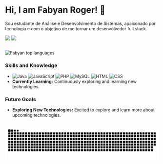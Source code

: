 <h1>Hi, I am Fabyan Roger! 👋</h1>

Sou estudante de Análise e Desenvolvimento de Sistemas, apaixonado por tecnologia e com o objetivo de me tornar um desenvolvedor full stack.

<div>
  <a href="mailto:fabyanroger@gmail.com"><img src="https://img.shields.io/badge/-Gmail-%23333?style=for-the-badge&logo=gmail&logoColor=white" target="_blank"></a>
  <a href="https://www.linkedin.com/in/fabyanroger" target="_blank"><img src="https://img.shields.io/badge/-LinkedIn-%230077B5?style=for-the-badge&logo=linkedin&logoColor=white" target="_blank"></a> 
</div>

##

<div align="left
  
  [![Fabyan top languages](https://github-readme-stats.vercel.app/api/top-langs/?username=fabyanroger&theme=blue-white)](https://github.com/anuraghazra/github-readme-stats)

</div>

### Skills and Knowledge
  - ![Java](https://img.shields.io/badge/Java-66380D?style=for-the-badge&logo=openjdk&logoColor=white)
  ![JavaScript](https://img.shields.io/badge/JavaScript-F7DF1E?style=for-the-badge&logo=javascript&logoColor=black)
  ![PHP](https://img.shields.io/badge/PHP-777BB4?style=for-the-badge&logo=php&logoColor=white)
  ![MySQL](https://img.shields.io/badge/MySQL-4787E0?style=for-the-badge&logo=mysql&logoColor=white)
  ![HTML](https://img.shields.io/badge/HTML-DE5C33?style=for-the-badge&logo=html5&logoColor=white)
  ![CSS](https://img.shields.io/badge/CSS-8762E1?&style=for-the-badge&logo=css3&logoColor=white)
- **Currently Learning:** Continuously exploring and learning new technologies.

### Future Goals
- **Exploring New Technologies:** Excited to explore and learn more about upcoming technologies.

##
<!-- GitHub Contribution Grid Snake Animation -->
<picture>
  <source media="(prefers-color-scheme: dark)" srcset="https://raw.githubusercontent.com/fabyanroger/fabyanroger/output/github-contribution-grid-snake-dark.svg">
  <source media="(prefers-color-scheme: light)" srcset="https://raw.githubusercontent.com/fabyanroger/fabyanroger/output/github-contribution-grid-snake.svg">
  <img alt="github contribution grid snake animation" src="https://raw.githubusercontent.com/fabyanroger/fabyanroger/output/github-contribution-grid-snake.svg">
</picture>
